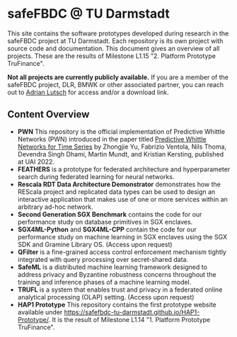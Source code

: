 # safeFBDC @ TU Darmstadt

This site contains the software prototypes developed during research in the safeFBDC project at TU Darmstadt. Each repository is its own project with source code and documentation. This document gives an overview of all projects. These are the results of Milestone L1.15 "2. Platform Prototype TruFinance".

**Not all projects are currently publicly available.** If you are a member of the safeFBDC project, DLR, BMWK or other associated partner, you can reach out to [Adrian Lutsch](https://www.informatik.tu-darmstadt.de/systems/systems_tuda/group/team_detail_117568.en.jsp) for access and/or a download link.

## Content Overview

- **PWN** This repository is the official implementation of Predictive Whittle Networks (PWN) introduced in the paper titled [Predictive Whittle Networks for Time Series](https://ml-research.github.io/papers/yu2022whittle.pdf) by Zhongjie Yu, Fabrizio Ventola, Nils Thoma, Devendra Singh Dhami, Martin Mundt, and Kristian Kersting, published at UAI 2022.
- **FEATHERS** is a prototype for federated architecture and hyperparameter search during federated learning for neural networks.
- **Rescala RDT Data Architecture Demonstrator** demonstrates how the REScala project and replicated data types can be used to design an interactive application that makes use of one or more services within an arbitrary ad-hoc network.
- **Second Generation SGX Benchmark** contains the code for our performance study on database primitives in SGX enclaves.
- **SGX4ML-Python** and **SGX4ML-CPP** contain the code for our performance study on machine learning in SGX enclaves using the SGX SDK and Gramine Library OS. (Access upon request)
- **QFilter** is a fine-grained access control enforcement mechanism tightly integrated with query processing over secret-shared data.
- **SafeML** is a distributed machine learning framework designed to address privacy and Byzantine robustness concerns throughout the training and inference phases of a machine learning model.
- **TRUFL** is a system that enables trust and privacy in a federated online analytical processing (OLAP) setting. (Access upon request)
- **HAP1 Prototype** This repository contains the first prototype website available under <https://safefbdc-tu-darmstadt.github.io/HAP1-Prototype/>. It is the result of Milestone L1.14 "1. Platform Prototype TruFinance".
